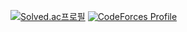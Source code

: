 [![Solved.ac프로필](http://mazassumnida.wtf/api/v2/generate_badge?boj=pseong)](https://solved.ac/pseong)
[![CodeForces Profile](https://cf.leed.at?id=pseong)](https://codeforces.com/profile/pseong)
